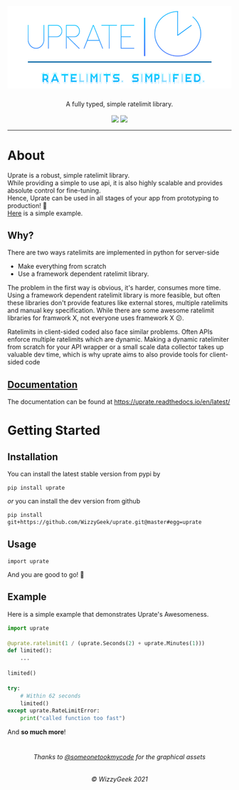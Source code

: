 <h1 align="center">
    <img src="https://github.com/WizzyGeek/WizzyGeek/raw/main/assets/uprate/uprate_logo_rev2.png">
</h1>

<div align="center">
    A fully typed, simple ratelimit library.
</div>

<div align="center">
    <br/>
    <img src="https://forthebadge.com/images/badges/made-with-python.svg">
    <img src="https://forthebadge.com/images/badges/built-with-love.svg">
</div>

<hr/>

# About

Uprate is a robust, simple ratelimit library.<br/>
While providing a simple to use api, it is also highly scalable
and provides absolute control for fine-tuning.<br/> Hence, Uprate
can be used in all stages of your app from prototyping to production! 🚀
<br/>
[Here](#example) is a simple example.

## Why?

There are two ways ratelimits are implemented in python for server-side
 - Make everything from scratch
 - Use a framework dependent ratelimit library.

The problem in the first way is obvious, it's harder, consumes more time.<br/>
Using a framework dependent ratelimit library is more feasible, but often
these libraries don't provide features like external stores, multiple ratelimits
and manual key specification. While there are some awesome ratelimit libraries for
framwork X, not everyone uses framework X 😕.

Ratelimits in client-sided coded also face similar problems. Often APIs enforce multiple
ratelimits which are dynamic. Making a dynamic ratelimiter from scratch for your API wrapper
or a small scale data collector takes up valuable dev time, which is why uprate aims to also 
provide tools for client-sided code

## [Documentation](https://uprate.readthedocs.io/en/latest/)

The documentation can be found at <https://uprate.readthedocs.io/en/latest/> <br/>

# Getting Started

## Installation

You can install the latest stable version from pypi by
```
pip install uprate
```
*or* you can install the dev version from github
```
pip install git+https://github.com/WizzyGeek/uprate.git@master#egg=uprate
```
## Usage

```
import uprate
```

And you are good to go! 🤘

## Example

Here is a simple example that demonstrates Uprate's Awesomeness.

```py
import uprate

@uprate.ratelimit(1 / (uprate.Seconds(2) + uprate.Minutes(1)))
def limited():
    ...

limited()

try:
    # Within 62 seconds
    limited()
except uprate.RateLimitError:
    print("called function too fast")
```

And **so much more**!

<div align="center">
    <h1></h1>
    <h6>Thanks to <a href="https://github.com/someonetookmycode">@someonetookmycode</a> for the graphical assets</h6>
    <h6>© WizzyGeek 2021</h6>
</div>
